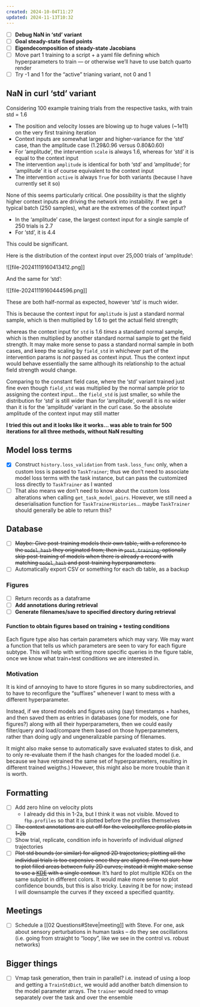 ```yaml
---
created: 2024-10-04T11:27
updated: 2024-11-13T10:32
---
```


- [ ] **Debug NaN in ‘std’ variant** 
- [ ] **Goal steady-state fixed points**
- [ ] **Eigendecomposition of steady-state Jacobians**
- [ ] Move part 1 training to a script + a yaml file defining which hyperparameters to train — or otherwise we’ll have to use batch quarto render 
- [ ] Try -1 and 1 for the “active” trianing variant, not 0 and 1

## NaN in curl ‘std’ variant

Considering 100 example training trials from the respective tasks, with train std = 1.6

- The position and velocity losses are blowing up to huge values (~1e11) on the very first training iteration
- Context inputs are somewhat larger and higher-variance for the ‘std’ case, than the amplitude case (1.29&0.96 versus 0.80&0.60)
- For ‘amplitude’, the intervention `scale` is always 1.6, whereas for ‘std’ it is equal to the context input
- The intervention `amplitude` is identical for both ‘std’ and ’amplitude’; for ‘amplitude’ it is of course equivalent to the context input
- The intervention `active` is always `True` for both variants (because I have currently set it so)

None of this seems particularly critical. One possibility is that the slightly higher context inputs are driving the network into instability. If we get a typical batch (250 samples), what are the extremes of the context input?

- In the ‘amplitude’ case, the largest context input for a single sample of 250 trials is 2.7
- For ‘std’, it is 4.4

This could be significant. 

Here is the distribution of the context input over 25,000 trials of ‘amplitude’:

![[file-20241119160413412.png]]

And the same for ‘std’:

![[file-20241119160444596.png]]

These are both half-normal as expected, however ‘std’ is much wider. 

This is because the context input for `amplitude` is just a standard normal sample, which is then multiplied by 1.6 to get the actual field strength; 

whereas the context input for `std` is 1.6 *times* a standard normal sample, which is then multiplied by another standard normal sample to get the field strength. It may make more sense to pass a standard normal sample in both cases, and keep the scaling by `field_std` in whichever part of the intervention params is *not* passed as context input. Thus the context input would behave essentially the same although its relationship to the actual field strength would change.

Comparing to the constant field case, where the ‘std’ variant trained just fine even though `field_std` was multiplied by the normal sample prior to assigning the context input… the `field_std` is just smaller, so while the distribution for ‘std’ is still wider than for ‘amplitude’, overall it is no wider than it is for the ‘amplitude’ variant in the curl case. So the absolute amplitude of the context input may still matter

**I tried this out and it looks like it works… was able to train for 500 iterations for all three methods, without NaN resulting**



## Model loss terms

- [x] Construct `history.loss_validation` from `task.loss_func` only, when a custom loss is passed to `TaskTrainer`; thus we don’t need to associate model loss terms with the task instance, but can pass the customized loss directly to `TaskTrainer` as I wanted
- [ ] That also means we don’t need to know about the custom loss alterations when calling `get_task_model_pairs`. However, we still need a deserialisation function for `TaskTrainerHistories`… maybe `TaskTrainer` should generally be able to return this?

## Database

- [ ] ~~Maybe: Give post-training models their own table, with a reference to the `model_hash` they originated from; then in `post_training`, optionally skip post-training of models when there is already a record with matching `model_hash` and post-training hyperparameters.~~
- [ ] Automatically export CSV or something for each db table, as a backup

### Figures

- [ ] Return records as a dataframe 
- [ ] **Add annotations during retrieval**
- [ ] **Generate filenames/save to specified directory during retrieval**

#### Function to obtain figures based on training + testing conditions

Each figure type also has certain parameters which may vary. We may want a function that tells us which parameters are seen to vary for each figure subtype. This will help with writing more specific queries in the figure table, once we know what train+test conditions we are interested in.

### Motivation

It is kind of annoying to have to store figures in so many subdirectories, and to have to reconfigure the “suffixes” whenever I want to mess with a different hyperparameter. 

Instead, if we stored models and figures using (say) timestamps + hashes, and then saved them as entries in databases (one for models, one for figures?) along with all their hyperparameters, then we could easily filter/query and load/compare them based on those hyperparameters, rather than doing ugly and ungeneralizable parsing of filenames.

It might also make sense to automatically save evaluated states to disk, and to only re-evaluate them if the hash changes for the loaded model (i.e. because we have retrained the same set of hyperparameters, resulting in different trained weigths.) However, this might also be more trouble than it is worth.

## Formatting

- [ ] Add zero hline on velocity plots
	- I already did this in 1-2a, but I think it was not visible. Moved to `fbp.profiles` so that it is plotted before the profiles themselves
- [ ] ~~The context annotations are cut off for the velocity/force profile plots in 1-2b~~
- [ ] Show trial, replicate, condition info in hoverinfo of individual *aligned* trajectories
- [ ] ~~Plot std bounds (or similar) for aligned 2D trajectories; plotting all the individual trials is too expensive once they are aligned. I’m not sure how to plot filled areas between fully 2D curves; instead it might make sense to use a [KDE](https://plotly.com/python/2d-histogram-contour/) with a single contour.~~ It’s hard to plot multiple KDEs on the same subplot in different colors. It would make more sense to plot confidence bounds, but this is also tricky. Leaving it be for now; instead I will downsample the curves if they exceed a specified quantity.

## Meetings

- [ ] Schedule a [[02 Questions#Steve|meeting]] with Steve. For one, ask about sensory perturbations in human tasks – do they see oscillations (i.e. going from straight to “loopy”, like we see in the control vs. robust networks)

## Bigger things

- [ ] Vmap task generation, then train in parallel? i.e. instead of using a loop and getting a `TrainStdDict`, we would add another batch dimension to the model parameter arrays. The `trainer` would need to vmap separately over the task and over the ensemble